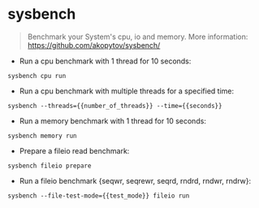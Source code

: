 # sysbench

> Benchmark your System's cpu, io and memory.
> More information: <https://github.com/akopytov/sysbench/>

- Run a cpu benchmark with 1 thread for 10 seconds:

`sysbench cpu run`

- Run a cpu benchmark with multiple threads for a specified time:

`sysbench --threads={{number_of_threads}} --time={{seconds}}`

- Run a memory benchmark with 1 thread for 10 seconds:

`sysbench memory run`

- Prepare a fileio read benchmark:

`sysbench fileio prepare`

- Run a fileio benchmark {seqwr, seqrewr, seqrd, rndrd, rndwr, rndrw}:

`sysbench --file-test-mode={{test_mode}} fileio run`
